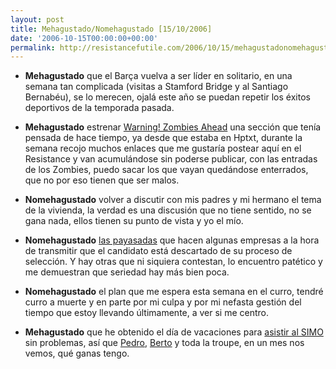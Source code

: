 ```yaml
---
layout: post
title: Mehagustado/Nomehagustado [15/10/2006]
date: '2006-10-15T00:00:00+00:00'
permalink: http://resistancefutile.com/2006/10/15/mehagustadonomehagustado-15102006/
---
```

- <span style="font-weight:bold;">Mehagustado</span> que el Barça vuelva a ser líder en solitario, en una semana tan complicada (visitas a Stamford Bridge y al Santiago Bernabéu), se lo merecen, ojalá este año se puedan repetir los éxitos deportivos de la temporada pasada.

- <span style="font-weight:bold;">Mehagustado</span> estrenar <a href="http://resistancefutile.blogspot.com/2006/10/warning-zombies-ahead-i.html">Warning! Zombies Ahead</a> una sección que tenía pensada de hace tiempo, ya desde que estaba en Hptxt, durante la semana recojo muchos enlaces que me gustaría postear aquí en el Resistance y van acumulándose sin poderse publicar, con las entradas de los Zombies, puedo sacar los que vayan quedándose enterrados, que no por eso tienen que ser malos.

- <span style="font-weight:bold;">Nomehagustado</span> volver a discutir con mis padres y mi hermano el tema de la vivienda, la verdad es una discusión que no tiene sentido, no se gana nada, ellos tienen su punto de vista y yo el mío.

- <span style="font-weight:bold;">Nomehagustado</span> <a href="http://resistancefutile.blogspot.com/2006/10/mala-forma-de-descartar-alguien-en-un.html">las payasadas</a> que hacen algunas empresas a la hora de transmitir que el candidato está descartado de su proceso de selección. Y hay otras que ni siquiera contestan, lo encuentro patético y me demuestran que seriedad hay más bien poca.

- <span style="font-weight:bold;">Nomehagustado</span> el plan que me espera esta semana en el curro, tendré curro a muerte y en parte por mi culpa y por mi nefasta gestión del tiempo que estoy llevando últimamente, a ver si me centro.

- <span style="font-weight:bold;">Mehagustado</span> que he obtenido el día de vacaciones para <a href="http://resistancefutile.blogspot.com/2006/09/resistance-to-wasabi-is-cuatrodoce-at.html">asistir al SIMO</a> sin problemas, así que <a href="http://cuatrodoce.blogsome.com">Pedro</a>, <a href="http://thinkwasabi.com">Berto</a> y toda la troupe, en un mes nos vemos, qué ganas tengo.

